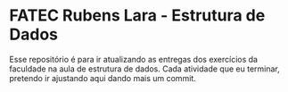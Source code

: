 # FATEC Rubens Lara - Estrutura de Dados

Esse repositório é para ir atualizando as entregas dos exercícios da faculdade na aula de estrutura de dados. Cada atividade que eu terminar, pretendo ir ajustando aqui dando mais um commit.
